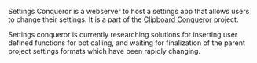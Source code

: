 Settings Conqueror is a webserver to host a settings app that allows users to change their settings. It is a part of the [Clipboard Conqueror](https://github.com/aseichter2007/ClipboardConqueror) project.

Settings conqueror is currently researching solutions for inserting user defined functions for bot calling, and waiting for finalization of the parent project settings formats which have been rapidly changing. 